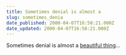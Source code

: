 ```yaml
---
title: Sometimes denial is almost a
slug: sometimes_denia
date_published: 2000-04-07T16:58:21.000Z
date_updated: 2000-04-07T16:58:21.000Z
---
```


Sometimes denial is almost a [beautiful thing](http://my.netscape.com/news/OddlyEnough/04_07_2000.reodd-story-bcoddwrestling.html)…
